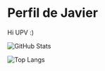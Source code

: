 
# Perfil de Javier

Hi UPV :)

![GitHub Stats](https://github-readme-stats.vercel.app/api?username=JaviMGG&show_icons=true&count_private=true&bg_color=000000&title_color=FFA500&text_color=FFFFFF&icon_color=FFA500)

![Top Langs](https://github-readme-stats.vercel.app/api/top-langs/?username=JaviMGG&layout=compact&bg_color=000000&title_color=FFA500&text_color=FFFFFF)

